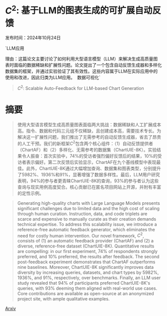 # $C^2$: 基于LLM的图表生成的可扩展自动反馈

发布时间：2024年10月24日

`LLM应用

理由：这篇论文主要讨论了如何利用大型语言模型（LLM）来解决生成高质量图表时面临的数据稀缺和扩展性问题。论文提出了一个包含自动反馈生成器和多样化数据集的框架，并通过实验验证了其有效性。这些内容属于LLM在实际应用中的使用和改进，因此归类为LLM应用。` `数据可视化`

> $C^2$: Scalable Auto-Feedback for LLM-based Chart Generation

# 摘要

> 使用大型语言模型生成高质量图表面临两大挑战：数据稀缺和人工扩展成本高。指令、数据和代码三元组不仅稀缺，且创建成本高，需要技术专长。为解决这一扩展性问题，我们推出了无需参考的自动反馈生成器，省去了昂贵的人工干预。我们的新框架$C^2$包含两个核心组件：（1）自动反馈提供者（ChartAF）和（2）多样化、无需参考的数据集（ChartUIE-8K）。实验结果令人振奋：首次实验中，74%的受访者强烈偏好反馈后的结果，10%的受访者表示偏好。第二次反馈后实验显示，ChartAF在九个基线模型中表现最佳。此外，ChartUIE-8K通过大幅增加查询、数据集和图表类型，分别提升了5982%、1936%和91%，显著增强了数据多样性。最后，LLM用户研究表明，94%的参与者更青睐ChartUIE-8K的查询，93%的参与者认为这些查询与现实用例高度契合。核心贡献已在匿名项目网站上开源，并附有丰富的定性示例。

> Generating high-quality charts with Large Language Models presents significant challenges due to limited data and the high cost of scaling through human curation. Instruction, data, and code triplets are scarce and expensive to manually curate as their creation demands technical expertise. To address this scalability issue, we introduce a reference-free automatic feedback generator, which eliminates the need for costly human intervention. Our novel framework, $C^2$, consists of (1) an automatic feedback provider (ChartAF) and (2) a diverse, reference-free dataset (ChartUIE-8K). Quantitative results are compelling: in our first experiment, 74% of respondents strongly preferred, and 10% preferred, the results after feedback. The second post-feedback experiment demonstrates that ChartAF outperforms nine baselines. Moreover, ChartUIE-8K significantly improves data diversity by increasing queries, datasets, and chart types by 5982%, 1936%, and 91%, respectively, over benchmarks. Finally, an LLM user study revealed that 94% of participants preferred ChartUIE-8K's queries, with 93% deeming them aligned with real-world use cases. Core contributions are available as open-source at an anonymized project site, with ample qualitative examples.

[Arxiv](https://arxiv.org/abs/2410.18652)